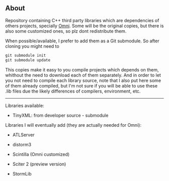 ## About

Repository containing C++ third party libraries which are dependencies of others projects, specially [Omni](/midiway/Omni). Some will be the original copies, but there is also some customized ones, so plz dont redistribute them.

When possible/available, I prefer to add them as a Git submodule. So after cloning you might need to

```ruby
git submodule init
git submodule update
```

This copies make it easy to you compile projects which depends on them, whithout the need to download each of them separately. And in order to let you not need to compile each library source, note that I also put here some of them already compiled, but I'm not sure if you will be able to use these .lib files due the likely differences of compilers, environment, etc.



***

Libraries available:

- TinyXML: from developer source - submodule

Libraries I will eventually add (they are actually needed for Omni):

- ATLServer

- distorm3

- Scintilla (Omni customized)

- Sciter 2 (preview version)

- StormLib